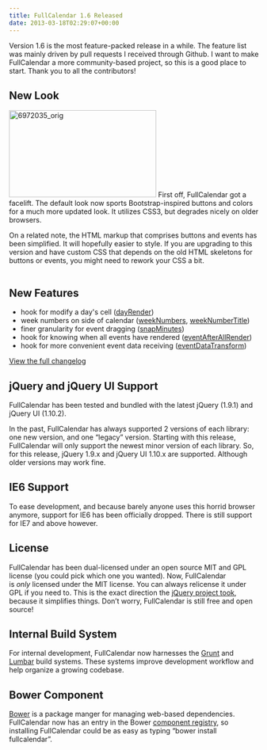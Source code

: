 ```yaml
---
title: FullCalendar 1.6 Released
date: 2013-03-18T02:29:07+00:00
---
```


Version 1.6 is the most feature-packed release in a while. The feature list was mainly driven by pull requests I received through Github. I want to make FullCalendar a more community-based project, so this is a good place to start. Thank you to all the contributors!


## New Look

<img class="size-full wp-image-22 alignright" alt="6972035_orig" src="{{ site.baseurl }}/assets/images/blog/6972035_orig.png" width="297" height="176" /> First off, FullCalendar got a facelift. The default look now sports Bootstrap-inspired buttons and colors for a much more updated look. It utilizes CSS3, but degrades nicely on older browsers.

On a related note, the HTML markup that comprises buttons and events has been simplified. It will hopefully easier to style. If you are upgrading to this version and have custom CSS that depends on the old HTML skeletons for buttons or events, you might need to rework your CSS a bit.

<hr style="clear: both; visibility: hidden; width: 100%;" />


## New Features

- hook for modify a day's cell  ([dayRender](http://arshaw.com/fullcalendar/docs/display/dayRender/))
- week numbers on side of calendar ([weekNumbers](http://arshaw.com/fullcalendar/docs/display/weekNumbers/), [weekNumberTitle](http://arshaw.com/fullcalendar/docs/text/weekNumberTitle/))
- finer granularity for event dragging ([snapMinutes](http://arshaw.com/fullcalendar/docs/agenda/snapMinutes/))
- hook for knowing when all events have rendered ([eventAfterAllRender](http://arshaw.com/fullcalendar/docs/event_rendering/eventAfterAllRender/))
- hook for more convenient event data receiving ([eventDataTransform](http://arshaw.com/fullcalendar/docs/event_data/eventDataTransform/))

[View the full changelog](http://arshaw.com/js/fullcalendar-1.6.0/changelog.txt)


## jQuery and jQuery UI Support

FullCalendar has been tested and bundled with the latest jQuery (1.9.1) and jQuery UI (1.10.2).

In the past, FullCalendar has always supported 2 versions of each library: one new version, and one &#8220;legacy&#8221; version. Starting with this release, FullCalendar will only support the newest minor version of each library. So, for this release, jQuery 1.9.x and jQuery UI 1.10.x are supported. Although older versions may work fine.


## IE6 Support

To ease development, and because barely anyone uses this horrid browser anymore, support for IE6 has been officially dropped. There is still support for IE7 and above however.


## License

FullCalendar has been dual-licensed under an open source MIT and GPL license (you could pick which one you wanted). Now, FullCalendar is <em>only</em> licensed under the MIT license. You can always relicense it under GPL if you need to. This is the exact direction the <a title="" href="http://blog.jquery.com/2012/09/10/jquery-licensing-changes/">jQuery project took</a>, because it simplifies things. Don&#8217;t worry, FullCalendar is still free and open source!


## Internal Build System

For internal development, FullCalendar now harnesses the <a href="http://gruntjs.com/">Grunt</a> and <a href="http://walmartlabs.github.com/lumbar/">Lumbar</a> build systems. These systems improve development workflow and help organize a growing codebase.


## Bower Component

<a href="http://twitter.github.com/bower/">Bower</a> is a package manger for managing web-based dependencies. FullCalendar now has an entry in the Bower <a href="http://sindresorhus.com/bower-components/">component registry</a>, so installing FullCalendar could be as easy as typing &#8220;bower install fullcalendar&#8221;.
